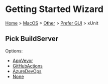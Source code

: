 # Getting Started Wizard

[Home](/docs/wiz/readme.md) > [MacOS](MacOS.md) > [Other](MacOS_Other.md) > [Prefer GUI](MacOS_Other_Gui.md) > xUnit

## Pick BuildServer

Options:
 * [AppVeyor](MacOS_Other_Gui_xUnit_AppVeyor.md)
 * [GitHubActions](MacOS_Other_Gui_xUnit_GitHubActions.md)
 * [AzureDevOps](MacOS_Other_Gui_xUnit_AzureDevOps.md)
 * [None](MacOS_Other_Gui_xUnit_None.md)

